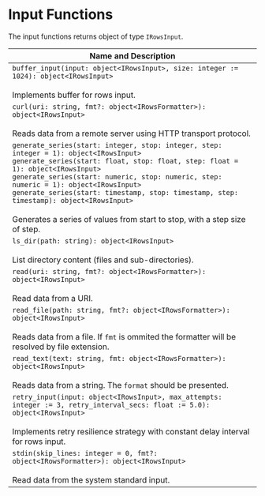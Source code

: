 # Input Functions

The input functions returns object of type `IRowsInput`.

| Name and Description |
| --- |
| `buffer_input(input: object<IRowsInput>, size: integer := 1024): object<IRowsInput>`<br /><br /> Implements buffer for rows input. |
| `curl(uri: string, fmt?: object<IRowsFormatter>): object<IRowsInput>`<br /><br /> Reads data from a remote server using HTTP transport protocol. |
| `generate_series(start: integer, stop: integer, step: integer = 1): object<IRowsInput>`<br />`generate_series(start: float, stop: float, step: float = 1): object<IRowsInput>`<br />`generate_series(start: numeric, stop: numeric, step: numeric = 1): object<IRowsInput>`<br />`generate_series(start: timestamp, stop: timestamp, step: timestamp): object<IRowsInput>`<br /><br />Generates a series of values from start to stop, with a step size of step. |
| `ls_dir(path: string): object<IRowsInput>`<br /><br /> List directory content (files and sub-directories). |
| `read(uri: string, fmt?: object<IRowsFormatter>): object<IRowsInput>`<br /><br /> Read data from a URI. |
| `read_file(path: string, fmt?: object<IRowsFormatter>): object<IRowsInput>`<br /><br /> Reads data from a file. If `fmt` is ommited the formatter will be resolved by file extension. |
| `read_text(text: string, fmt: object<IRowsFormatter>): object<IRowsInput>`<br /><br /> Reads data from a string. The `format` should be presented. |
| `retry_input(input: object<IRowsInput>, max_attempts: integer := 3, retry_interval_secs: float := 5.0): object<IRowsInput>`<br /><br /> Implements retry resilience strategy with constant delay interval for rows input. |
| `stdin(skip_lines: integer = 0, fmt?: object<IRowsFormatter>): object<IRowsInput>`<br /><br /> Read data from the system standard input. |
